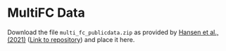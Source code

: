 # MultiFC Data

Download the file `multi_fc_publicdata.zip` as provided by [Hansen et al., (2021)](https://aclanthology.org/2021.acl-short.12/) ([Link to repository](https://github.com/casperhansen/fake-news-reasoning)) and place it here. 
